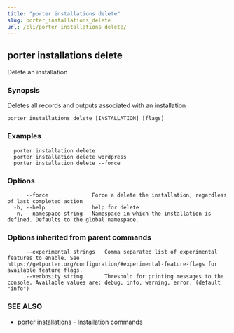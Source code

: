 ```yaml
---
title: "porter installations delete"
slug: porter_installations_delete
url: /cli/porter_installations_delete/
---
```

## porter installations delete

Delete an installation

### Synopsis

Deletes all records and outputs associated with an installation

```
porter installations delete [INSTALLATION] [flags]
```

### Examples

```
  porter installation delete
  porter installation delete wordpress
  porter installation delete --force

```

### Options

```
      --force              Force a delete the installation, regardless of last completed action
  -h, --help               help for delete
  -n, --namespace string   Namespace in which the installation is defined. Defaults to the global namespace.
```

### Options inherited from parent commands

```
      --experimental strings   Comma separated list of experimental features to enable. See https://getporter.org/configuration/#experimental-feature-flags for available feature flags.
      --verbosity string       Threshold for printing messages to the console. Available values are: debug, info, warning, error. (default "info")
```

### SEE ALSO

* [porter installations](/cli/porter_installations/)	 - Installation commands

